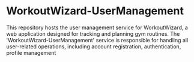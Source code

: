 # WorkoutWizard-UserManagement
This repository hosts the user management service for WorkoutWizard, a web application designed for tracking and planning gym routines. The 'WorkoutWizard-UserManagement' service is responsible for handling all user-related operations, including account registration, authentication, profile management
